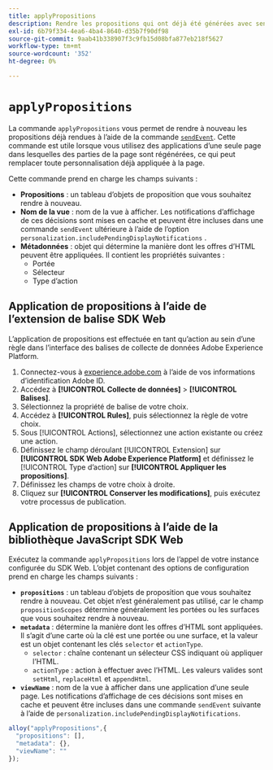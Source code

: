 ```yaml
---
title: applyPropositions
description: Rendre les propositions qui ont déjà été générées avec sendEvent.
exl-id: 6b79f334-4ea6-4ba4-8640-d35b7f90df98
source-git-commit: 9aab41b338907f3c9fb15d08bfa877eb218f5627
workflow-type: tm+mt
source-wordcount: '352'
ht-degree: 0%

---
```


# `applyPropositions`

La commande `applyPropositions` vous permet de rendre à nouveau les propositions déjà rendues à l’aide de la commande [`sendEvent`](sendevent/overview.md). Cette commande est utile lorsque vous utilisez des applications d’une seule page dans lesquelles des parties de la page sont régénérées, ce qui peut remplacer toute personnalisation déjà appliquée à la page.

Cette commande prend en charge les champs suivants :

* **Propositions** : un tableau d’objets de proposition que vous souhaitez rendre à nouveau.
* **Nom de la vue** : nom de la vue à afficher. Les notifications d’affichage de ces décisions sont mises en cache et peuvent être incluses dans une commande `sendEvent` ultérieure à l’aide de l’option `personalization.includePendingDisplayNotifications` .
* **Métadonnées** : objet qui détermine la manière dont les offres d’HTML peuvent être appliquées. Il contient les propriétés suivantes :
   * Portée
   * Sélecteur
   * Type d’action

## Application de propositions à l’aide de l’extension de balise SDK Web

L’application de propositions est effectuée en tant qu’action au sein d’une règle dans l’interface des balises de collecte de données Adobe Experience Platform.

1. Connectez-vous à [experience.adobe.com](https://experience.adobe.com?lang=fr) à l’aide de vos informations d’identification Adobe ID.
1. Accédez à **[!UICONTROL Collecte de données]** > **[!UICONTROL Balises]**.
1. Sélectionnez la propriété de balise de votre choix.
1. Accédez à **[!UICONTROL Rules]**, puis sélectionnez la règle de votre choix.
1. Sous [!UICONTROL Actions], sélectionnez une action existante ou créez une action.
1. Définissez le champ déroulant [!UICONTROL Extension] sur **[!UICONTROL SDK Web Adobe Experience Platform]** et définissez le [!UICONTROL Type d’action] sur **[!UICONTROL Appliquer les propositions]**.
1. Définissez les champs de votre choix à droite.
1. Cliquez sur **[!UICONTROL Conserver les modifications]**, puis exécutez votre processus de publication.

## Application de propositions à l’aide de la bibliothèque JavaScript SDK Web

Exécutez la commande `applyPropositions` lors de l’appel de votre instance configurée du SDK Web. L’objet contenant des options de configuration prend en charge les champs suivants :

* **`propositions`** : un tableau d’objets de proposition que vous souhaitez rendre à nouveau. Cet objet n’est généralement pas utilisé, car le champ `propositionScopes` détermine généralement les portées ou les surfaces que vous souhaitez rendre à nouveau.
* **`metadata`** : détermine la manière dont les offres d’HTML sont appliquées. Il s’agit d’une carte où la clé est une portée ou une surface, et la valeur est un objet contenant les clés `selector` et `actionType`.
   * `selector` : chaîne contenant un sélecteur CSS indiquant où appliquer l’HTML.
   * `actionType` : action à effectuer avec l’HTML. Les valeurs valides sont `setHtml`, `replaceHtml` et `appendHtml`.
* **`viewName`** : nom de la vue à afficher dans une application d’une seule page. Les notifications d’affichage de ces décisions sont mises en cache et peuvent être incluses dans une commande `sendEvent` suivante à l’aide de `personalization.includePendingDisplayNotifications`.

```js
alloy("applyPropositions",{
  "propositions": [],
  "metadata": {},
  "viewName": ""
});
```
